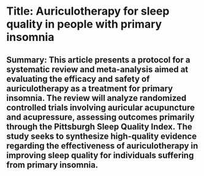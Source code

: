 # Title: Auriculotherapy for sleep quality in people with primary insomnia

## Summary: This article presents a protocol for a systematic review and meta-analysis aimed at evaluating the efficacy and safety of auriculotherapy as a treatment for primary insomnia. The review will analyze randomized controlled trials involving auricular acupuncture and acupressure, assessing outcomes primarily through the Pittsburgh Sleep Quality Index. The study seeks to synthesize high-quality evidence regarding the effectiveness of auriculotherapy in improving sleep quality for individuals suffering from primary insomnia.